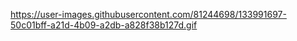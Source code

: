 https://user-images.githubusercontent.com/81244698/133991697-50c01bff-a21d-4b09-a2db-a828f38b127d.gif
